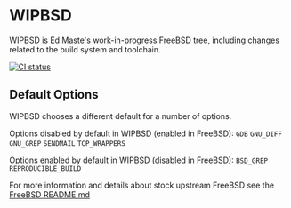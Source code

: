 WIPBSD
======
WIPBSD is Ed Maste's work-in-progress FreeBSD tree, including changes
related to the build system and toolchain.

[![CI status](https://api.cirrus-ci.com/github/emaste/freebsd.svg?branch=wipbsd.20200924)](http://cirrus-ci.com/github/emaste/freebsd/wipbsd.20200924)

Default Options
---------------
WIPBSD chooses a different default for a number of options.

Options disabled by default in WIPBSD (enabled in FreeBSD):
    `GDB` `GNU_DIFF` `GNU_GREP` `SENDMAIL` `TCP_WRAPPERS`

Options enabled by default in WIPBSD (disabled in FreeBSD):
   `BSD_GREP` `REPRODUCIBLE_BUILD`

For more information and details about stock upstream FreeBSD see the
[FreeBSD README.md](https://github.com/freebsd/freebsd/blob/master/README.md)
